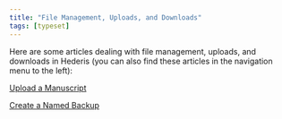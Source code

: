 ```yaml
---
title: "File Management, Uploads, and Downloads"
tags: [typeset]
---
```

 
<html><body><section data-type="chapter" class="hsecchapter" data-hederis-type="hsecchapter" id="intro-file-management" data-pi-attrs="id: intro-file-management; data-tags: typeset;" role="doc-chapter" data-tags="typeset" data-author-name=" " data-book-title=" " title="File Management, Uploads, and Downloads"><p class="hblkp" data-hederis-type="hblkp" id="pALhJinPf">Here are some articles dealing with file management, uploads, and downloads in Hederis (you can also find these articles in the navigation menu to the left): </p><p class="hblkp" data-hederis-type="hblkp" id="pBVmATDCp"><a href="{% link _docs/upload-a-manuscript.md %}" data-hederis-type="hspana" id="pPDLLi5j5"><span class="Hyperlink" data-hederis-type="hspnspan" id="pThTWDyqd">Upload a Manuscript</span></a></p><p class="hblkp" data-hederis-type="hblkp" id="pHJF2dgye"><a href="{% link _docs/snapshots.md %}" data-hederis-type="hspana" id="pJ9xiewUT"><span class="Hyperlink" data-hederis-type="hspnspan" id="phT0O3OPp">Create a Named Backup</span></a></p></section></body></html>
